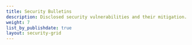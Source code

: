 ```yaml
---
title: Security Bulletins
description: Disclosed security vulnerabilities and their mitigation.
weight: 7
list_by_publishdate: true
layout: security-grid
---
```


